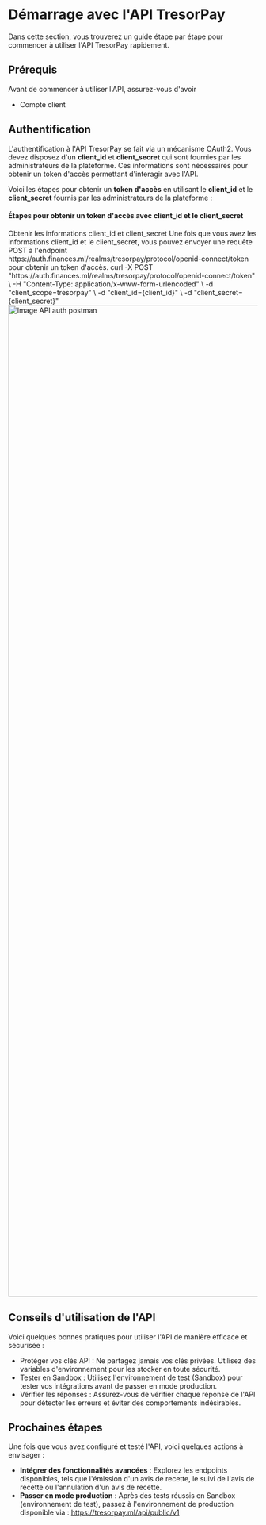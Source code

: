 # Démarrage avec l'API TresorPay

Dans cette section, vous trouverez un guide étape par étape pour commencer à utiliser l'API TresorPay rapidement.

## Prérequis
Avant de commencer à utiliser l'API, assurez-vous d'avoir

* <ui-path>Compte client</ui-path>

## Authentification

L'authentification à l'API TresorPay se fait via un mécanisme OAuth2. 
Vous devez disposez d'un **client_id** et **client_secret** qui sont fournies 
par les administrateurs de la plateforme. 
Ces informations sont nécessaires pour obtenir un token d'accès permettant d'interagir avec l'API.

Voici les étapes pour obtenir un **token d'accès** en utilisant le **client_id** et le **client_secret** fournis par les administrateurs de la plateforme :
#### Étapes pour obtenir un token d'accès avec  <shortcut>client_id</shortcut> et le <shortcut>client_secret</shortcut>


<deflist>
    <def title="Obtenir les informations">
       Obtenir les informations <shortcut>client_id</shortcut> et <shortcut>client_secret</shortcut>
    </def>
    <def title="Envoyer une requête pour obtenir un token d'accès">
        Une fois que vous avez les informations <shortcut>client_id</shortcut> et le <shortcut>client_secret</shortcut>,
        vous pouvez envoyer une requête <ui-path>POST</ui-path> à l'endpoint <sample>https://auth.finances.ml/realms/tresorpay/protocol/openid-connect/token</sample> pour obtenir un token d'accès.
    </def>
</deflist>

<tabs>
    <tab id="http-client" title="Curl">
        <code-block lang="bash">
            curl -X POST "https://auth.finances.ml/realms/tresorpay/protocol/openid-connect/token" \
             -H "Content-Type: application/x-www-form-urlencoded" \
             -d "client_scope=tresorpay" \
             -d "client_id={client_id}" \
             -d "client_secret={client_secret}"
        </code-block>
    </tab>
    <tab id="postman" title="Postman">
        <img src="postman_api.png" alt="Image API auth postman" width="2000"/>
    </tab>
</tabs>

## Conseils d'utilisation de l'API
Voici quelques bonnes pratiques pour utiliser l'API de manière efficace et sécurisée :

- <shortcut><ui-path>Protéger vos clés API</ui-path></shortcut> : Ne partagez jamais vos clés privées. Utilisez des variables d'environnement pour les stocker en toute sécurité.
- <shortcut><ui-path>Tester en Sandbox</ui-path></shortcut> : Utilisez l'environnement de test (Sandbox) pour tester vos intégrations avant de passer en mode production.
- <shortcut><ui-path>Vérifier les réponses</ui-path></shortcut> : Assurez-vous de vérifier chaque réponse de l'API pour détecter les erreurs et éviter des comportements indésirables.

## Prochaines étapes
Une fois que vous avez configuré et testé l'API, voici quelques actions à envisager :
- **Intégrer des fonctionnalités avancées** : Explorez les endpoints disponibles, tels que l'émission d'un avis de recette, le suivi de l'avis de recette ou l'annulation d'un avis de recette.
- **Passer en mode production** : Après des tests réussis en Sandbox (environnement de test), passez à l'environnement de production disponible via : <code-block>https://tresorpay.ml/api/public/v1</code>
